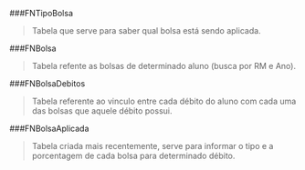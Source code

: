 ###FNTipoBolsa 

>Tabela que serve para saber qual bolsa está sendo aplicada.

###FNBolsa

> Tabela refente as bolsas de determinado aluno (busca por RM e Ano).

###FNBolsaDebitos 

> Tabela referente ao vinculo entre cada débito do aluno com cada uma das bolsas que aquele débito possui.

###FNBolsaAplicada 

>Tabela criada mais recentemente, serve para informar o tipo e a porcentagem de cada bolsa para determinado débito.

